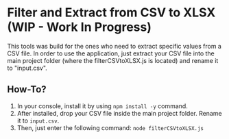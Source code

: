 # Filter and Extract from CSV to XLSX (WIP - Work In Progress)

This tools was build for the ones who need to extract specific values from a CSV file.
In order to use the application, just extract your CSV file into the main project folder (where the filterCSVtoXLSX.js is located) and rename it to "input.csv".

## How-To?
1. In your console, install it by using `npm install -y` command.
2. After installed, drop your CSV file inside the main project folder. Rename it to `input.csv`.
3. Then, just enter the following command: `node filterCSVtoXLSX.js`

